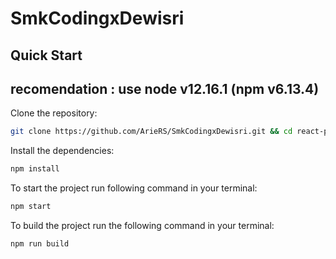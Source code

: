 # SmkCodingxDewisri

## Quick Start

## recomendation : use node v12.16.1 (npm v6.13.4)

Clone the repository:
```bash
git clone https://github.com/ArieRS/SmkCodingxDewisri.git && cd react-pwa 
```

Install the dependencies:
```bash
npm install
```

To start the project run following command in your terminal:
```bash
npm start
```

To build the project run the following command in your terminal:
```bash
npm run build
```
